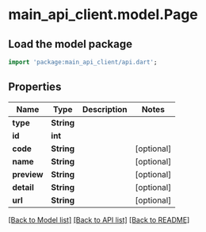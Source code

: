 # main_api_client.model.Page

## Load the model package
```dart
import 'package:main_api_client/api.dart';
```

## Properties
Name | Type | Description | Notes
------------ | ------------- | ------------- | -------------
**type** | **String** |  | 
**id** | **int** |  | 
**code** | **String** |  | [optional] 
**name** | **String** |  | [optional] 
**preview** | **String** |  | [optional] 
**detail** | **String** |  | [optional] 
**url** | **String** |  | [optional] 

[[Back to Model list]](../README.md#documentation-for-models) [[Back to API list]](../README.md#documentation-for-api-endpoints) [[Back to README]](../README.md)


